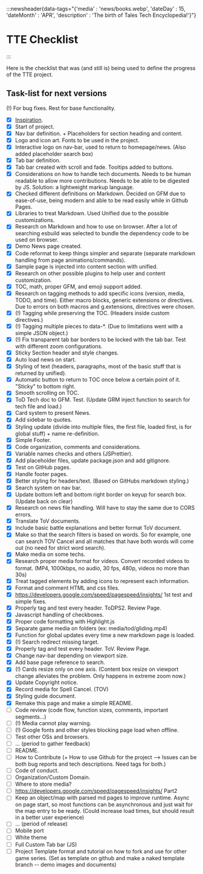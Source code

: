 :::newsheader{data-tags="{'media' : 'news/books.webp', 'dateDay' : 15, 'dateMonth' : 'APR', 'description' : 'The birth of Tales Tech Encyclopedia!'}"}

# TTE Checklist

:::

Here is the checklist that was (and still is) being used to define the progress of the TTE project.

## Task-list for next versions

(!) For bug fixes. Rest for base functionality.

- [x] [Inspiration](https://ballsystemgroup.it/it/about/).
- [x] Start of project.
- [x] Nav bar definition. + Placeholders for section heading and content.
- [x] Logo and icon art. Fonts to be used in the project.
- [x] Interactive logo on nav-bar, used to return to homepage/news. (Also added placeholder search box)
- [x] Tab bar definition.
- [x] Tab bar created with scroll and fade. Tooltips added to buttons.
- [x] Considerations on how to handle tech documents. Needs to be human readable to allow more contributions. Needs to be able to be digested by JS. Solution: a lightweight markup language.
- [x] Checked different definitions on Markdown. Decided on GFM due to ease-of-use, being modern and able to be read easily while in Github Pages.
- [x] Libraries to treat Markdown. Used Unified due to the possible customizations.
- [x] Research on Markdown and how to use on browser. After a lot of searching esbuild was selected to bundle the dependency code to be used on browser.
- [x] Demo News page created.
- [x] Code reformat to keep things simpler and separate (separate markdown handling from page animations/commands).
- [x] Sample page is injected into content section with unified.
- [x] Research on other possible plugins to help user and content customization.
- [x] TOC, math, proper GFM, and emoji support added.
- [x] Research on tagging methods to add specific icons (version, media, TODO, and time). Either macro blocks, generic extensions or directives. Due to errors on both macros and g.extensions, directives were chosen.
- [x] (!) Tagging while preserving the TOC. (Headers inside custom directives.)
- [x] (!) Tagging multiple pieces to data-\*. (Due to limitations went with a simple JSON object.)
- [x] (!) Fix transparent tab bar borders to be locked with the tab bar. Test with different zoom configurations.
- [x] Sticky Section header and style changes.
- [x] Auto load news on start.
- [x] Styling of text (headers, paragraphs, most of the basic stuff that is returned by unified).
- [x] Automatic button to return to TOC once below a certain point of it. "Sticky" to bottom right.
- [x] Smooth scrolling on TOC.
- [x] ToD Tech doc to GFM. Test. (Update GRM inject function to search for tech file and load.)
- [x] Card system to present News.
- [x] Add sidebar to quotes.
- [x] Styling update (divide into multiple files, the first file, loaded first, is for global stuff) + name re-definition.
- [x] Simple Footer.
- [x] Code organization, comments and considerations.
- [x] Variable names checks and others (JSPrettier).
- [x] Add placeholder files, update package.json and add gitignore.
- [x] Test on GitHub pages.
- [x] Handle footer pages.
- [x] Better styling for headers/text. (Based on GitHubs markdown styling.)
- [x] Search system on nav bar.
- [x] Update bottom left and bottom right border on keyup for search box. (Update back on clear)
- [x] Research on news file handling. Will have to stay the same due to CORS errors.
- [x] Translate ToV documents.
- [x] Include basic battle explanations and better format ToV document.
- [x] Make so that the search filters is based on words. So for example, one can search TOV Cancel and all matches that have both words will come out (no need for strict word search).
- [x] Make media on some techs.
- [x] Research proper media format for videos. Convert recorded videos to format. (MP4, 1000kbps, no audio, 30 fps, 480p, videos no more than 30s)
- [x] Treat tagged elements by adding icons to represent each information.
- [x] Format and comment HTML and css files.
- [x] https://developers.google.com/speed/pagespeed/insights/ 1st test and simple fixes.
- [x] Properly tag and test every header. ToDPS2. Review Page.
- [x] Javascript handling of checkboxes.
- [x] Proper code formatting with Highlight.js
- [x] Separate game media on folders (ex: media/tod/gliding.mp4)
- [x] Function for global updates every time a new markdown page is loaded.
- [x] (!) Search redirect missing target.
- [x] Properly tag and test every header. ToV. Review Page.
- [x] Change nav-bar depending on viewport size.
- [x] Add base page reference to search.
- [x] (!) Cards resize only on one axis. (Content box resize on viewport change alleviates the problem. Only happens in extreme zoom now.)
- [x] Update Copyright notice.
- [x] Record media for Spell Cancel. (TOV)
- [x] Styling guide document.
- [x] Remake this page and make a simple README.
- [ ] Code review (code flow, function sizes, comments, important segments...)
- [ ] (!) Media cannot play warning.
- [ ] (!) Google fonts and other styles blocking page load when offline.
- [ ] Test other OSs and browsers.
- [ ] ... (period to gather feedback)
- [ ] README.
- [ ] How to Contribute (+ How to use Github for the project --> Issues can be both bug reports and tech descriptions. Need tags for both.)
- [ ] Code of conduct.
- [ ] Organization/Custom Domain.
- [ ] Where to store media?
- [ ] https://developers.google.com/speed/pagespeed/insights/ Part2
- [ ] Keep an object/map with parsed md pages to improve runtime. Async on page start, so most functions can be asynchronous and just wait for the map entry to be ready. (Could increase load times, but should result in a better user experience)
- [ ] ... (period of release)
- [ ] Mobile port
- [ ] White theme
- [ ] Full Custom Tab bar (JS)
- [ ] Project Template format and tutorial on how to fork and use for other game series. (Set as template on github and make a naked template branch -- demo images and documents)
